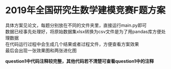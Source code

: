 # 2019年全国研究生数学建模竞赛F题方案

具体方案见论文，每题分别放在不同的文件夹里，直接运行main.py即可  
数据已经事先处理好，将原始数据集xlsx转换为csv文件是为了用pandas库方便处理数据  
在代码运行过程中会生成几个结果或者过程文件，方便查看方案效果  
最后会出现一张效果图和两张进化图  

**question1中代码注释较完整，其他代码若不清楚可查看question1中的注释**  

